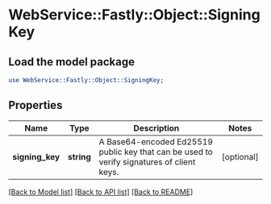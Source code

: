 # WebService::Fastly::Object::SigningKey

## Load the model package
```perl
use WebService::Fastly::Object::SigningKey;
```

## Properties
Name | Type | Description | Notes
------------ | ------------- | ------------- | -------------
**signing_key** | **string** | A Base64-encoded Ed25519 public key that can be used to verify signatures of client keys. | [optional] 

[[Back to Model list]](../README.md#documentation-for-models) [[Back to API list]](../README.md#documentation-for-api-endpoints) [[Back to README]](../README.md)


